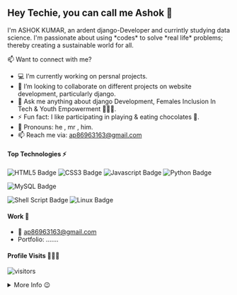 ## Hey Techie, you can call me Ashok 👋

I'm ASHOK KUMAR, an ardent django-Developer and currintly studying data science. I'm passionate about using \*codes\* to solve \*real life\* problems; thereby creating a sustainable world for all.

:mailbox: Want to connect with me?

 <!-- [![General badge](https://img.shields.io/badge/<SUBJECT>-<STATUS>-<COLOR>.svg)](https://shields.io/) -->
<!-- [![X Badge](https://img.shields.io/badge/-TechieClimi_-1ca0f1?style=flat&labelColor=1ca0f1&logo=x&logoColor=white)](https://x.com/TechieClimi_) [![Linkedin Badge](https://img.shields.io/badge/-Eunice_Adewusi-0e76a8?style=flat&labelColor=0e76a8&logo=linkedin&logoColor=white)](https://www.linkedin.com/in/euniceadewusic/) [![Instagram Badge](https://img.shields.io/badge/-climiradiroberts-e84393?style=flat&labelColor=e84393&logo=instagram&logoColor=white)](https://instagram.com/climiradiroberts) [![Facebook Badge](https://img.shields.io/badge/-Climiradi_Roberts-3b5998?style=flat&labelColor=3b5998&logo=facebook&logoColor=white)](https://facebook.com/climiradi) -->

- 💻 I’m currently working on persnal projects.
- 💞️ I’m looking to collaborate on different projects on website development, particularly django.
- 💬 Ask me anything about django Development, Females Inclusion In Tech & Youth Empowerment 👩‍🎓👩‍.
- ⚡ Fun fact: I like participating in playing & eating chocolates 🍫.
- 👀 Pronouns: he , mr , him.
- 📫 Reach me via: ap86963163@gmail.com

#### Top Technologies ⚡️

![HTML5 Badge](https://img.shields.io/badge/-html5-E34F26?style=for-the-badge&labelColor=black&logo=html5&logoColor=E34F26) ![CSS3 Badge](https://img.shields.io/badge/-css3-1572B6?style=for-the-badge&labelColor=black&logo=css3&logoColor=1572B6) ![Javascript Badge](https://img.shields.io/badge/-Javascript-F0DB4F?style=for-the-badge&labelColor=black&logo=javascript&logoColor=F0DB4F) 
![Python Badge](https://img.shields.io/badge/-python-1572B6?style=for-the-badge&labelColor=black&logo=python&logoColor=1572B6)

![MySQL Badge](https://img.shields.io/badge/MySQL-4479A1?style=for-the-badge&logo=mysql&logoColor=white)

![Shell Script Badge](https://img.shields.io/badge/shell_script-%23121011.svg?style=for-the-badge&logo=gnu-bash&logoColor=white) 
![Linux Badge](https://img.shields.io/badge/Linux-FCC624?style=for-the-badge&logo=linux&logoColor=black)

#### Work 💼

- :email: ap86963163@gmail.com
- Portfolio: .......

#### Profile Visits 🧑‍🤝‍🧑

![visitors](https://ashok-prajapati2.github.io/project-resume/)


<details>
<summary>
  More Info 😉 
</summary>

#### Coderank Stats 😅
 ![Coderank Stats](https://cr-ss-service.azurewebsites.net/api/ScreenShot?widget=summary&username=climiradiroberts) 
----
#### Github Stats 😁
![Github stats](https://github-readme-stats.vercel.app/api?username=Ashok-Prajapati2&count_private=true&theme=dark&hide=contribs,issues)


</details>
